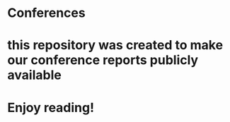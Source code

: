 # Conferences
# this repository was created to make our conference reports publicly available
# Enjoy reading!
